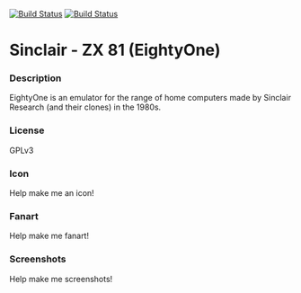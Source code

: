[![Build Status](https://travis-ci.org/kodi-game/game.libretro.81.svg?branch=master)](https://travis-ci.org/kodi-game/game.libretro.81)
[![Build Status](https://ci.appveyor.com/api/projects/status/github/kodi-game/game.libretro.81?svg=true)](https://ci.appveyor.com/project/kodi-game/game-libretro-81)

# Sinclair - ZX 81 (EightyOne)

### Description

EightyOne is an emulator for the range of home computers made by Sinclair Research (and their clones) in the 1980s.

### License

GPLv3

### Icon

Help make me an icon!

### Fanart

Help make me fanart!

### Screenshots

Help make me screenshots!
